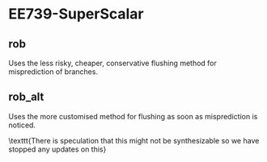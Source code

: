 # EE739-SuperScalar
## rob
Uses the less risky, cheaper, conservative flushing method for misprediction of branches.
## rob_alt
Uses the more customised method for flushing as soon as misprediction is noticed.

\texttt{There is speculation that this might not be synthesizable so we have stopped any updates on this}

